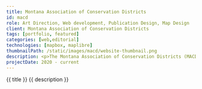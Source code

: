 ```yaml
---
title: Montana Association of Conservation Districts
id: macd
role: Art Direction, Web development, Publication Design, Map Design
client: Montana Association of Conservation Districts
tags: [portfolio, featured]
categories: [web,editorial]
technologies: [mapbox, maplibre]
thumbnailPath: /static/images/macd/website-thumbnail.png
description: <p>The Montana Association of Conservation Districts (MACD) is a 501(c)3 non-profit organization representing and supporting Montana’s conservation districts through advocacy, programs, partnership building, and more.</p>
projectDate: 2020 - current
---
```



{{ title }}
{{ description }}

